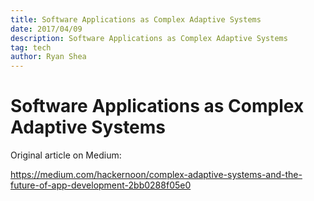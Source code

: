 ```yaml
---
title: Software Applications as Complex Adaptive Systems
date: 2017/04/09
description: Software Applications as Complex Adaptive Systems
tag: tech
author: Ryan Shea
---
```


# Software Applications as Complex Adaptive Systems

Original article on Medium:

https://medium.com/hackernoon/complex-adaptive-systems-and-the-future-of-app-development-2bb0288f05e0
